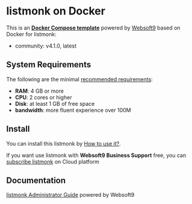 # listmonk on Docker  

This is an **[Docker Compose template](https://github.com/Websoft9/docker-library)** powered by [Websoft9](https://www.websoft9.com) based on Docker for listmonk:


 - community:  v4.1.0, latest


## System Requirements

The following are the minimal [recommended requirements](https://listmonk.app):

* **RAM**: 4 GB or more
* **CPU**: 2 cores or higher
* **Disk**: at least 1 GB of free space
* **bandwidth**: more fluent experience over 100M  

## Install

You can install this listmonk by [How to use it?](https://github.com/Websoft9/docker-library#how-to-use-it).   

If you want use listmonk with **Websoft9 Business Support** free, you can [subscribe listmonk](https://www.websoft9.com/apps) on Cloud platform

## Documentation

[listmonk Administrator Guide](https://support.websoft9.com/docs/listmonk) powered by Websoft9